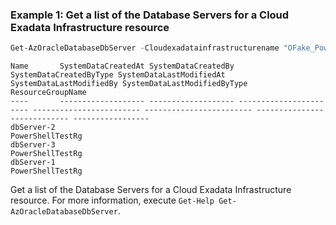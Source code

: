 ### Example 1: Get a list of the Database Servers for a Cloud Exadata Infrastructure resource
```powershell
Get-AzOracleDatabaseDbServer -Cloudexadatainfrastructurename "OFake_PowerShellTestExaInfra" -ResourceGroupName "PowerShellTestRg"
```

```output
Name       SystemDataCreatedAt SystemDataCreatedBy SystemDataCreatedByType SystemDataLastModifiedAt SystemDataLastModifiedBy SystemDataLastModifiedByType ResourceGroupName
----       ------------------- ------------------- ----------------------- ------------------------ ------------------------ ---------------------------- -----------------
dbServer-2                                                                                                                                                PowerShellTestRg
dbServer-3                                                                                                                                                PowerShellTestRg
dbServer-1                                                                                                                                                PowerShellTestRg
```

Get a list of the Database Servers for a Cloud Exadata Infrastructure resource.
For more information, execute `Get-Help Get-AzOracleDatabaseDbServer`.